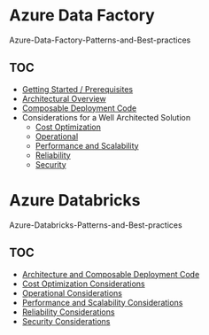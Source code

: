 # Azure Data Factory
Azure-Data-Factory-Patterns-and-Best-practices

## TOC
- [Getting Started / Prerequisites](docs/adfGetting-Started.md)
- [Architectural Overview](docs/architecture.md)
- [Composable Deployment Code](docs/Composable-Deployment-Code.md)
- Considerations for a Well Architected Solution
   - [Cost Optimization](docs/adfcostoptimization.md)
   - [Operational](docs/adfoperational.md)
   - [Performance and Scalability](docs/adfperformance.md)
   - [Reliability](docs/adfreliability.md)
   - [Security](docs/adfsecurity.md)  




# Azure Databricks
Azure-Databricks-Patterns-and-Best-practices

## TOC
- [Architecture and Composable Deployment Code](docs/architecture.md)
- [Cost Optimization Considerations](docs/costoptimization.md)
- [Operational Considerations](docs/operational.md)
- [Performance and Scalability Considerations](docs/performance.md)
- [Reliability Considerations](docs/reliability.md)
- [Security Considerations](docs/adfsecurity.md)  
 
